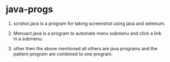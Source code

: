 # java-progs
1) scrshot.java is a program for taking screenshot using java and selenium.

2) Menuact.java is a program to automate menu submenu and click a link in a submenu.

3) other then the above mentioned all others are java programs and the pattern program are combined to one program.
